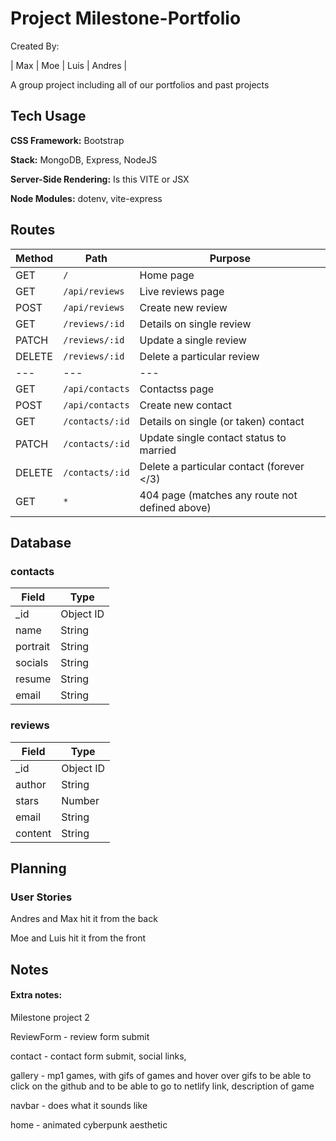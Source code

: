 # Project Milestone-Portfolio
Created By:

| Max | Moe | Luis | Andres |

A group project including all of our portfolios and past projects
## Tech Usage
**CSS Framework:** Bootstrap

**Stack:** MongoDB, Express, NodeJS

**Server-Side Rendering:** Is this VITE or JSX

**Node Modules:** dotenv, vite-express

## Routes

| Method | Path | Purpose |
| --- | --- | --- |
| GET | `/` | Home page |
| GET | `/api/reviews` | Live reviews page |
| POST | `/api/reviews` | Create new review |
| GET | `/reviews/:id` | Details on single review |
| PATCH | `/reviews/:id` | Update a single review |
| DELETE | `/reviews/:id` | Delete a particular review |
| --- | --- | --- |
| GET | `/api/contacts` | Contactss page |
| POST | `/api/contacts` | Create new contact |
| GET | `/contacts/:id` | Details on single (or taken) contact |
| PATCH | `/contacts/:id` | Update single contact status to married |
| DELETE | `/contacts/:id` | Delete a particular contact (forever </3) |
| GET | `*` | 404 page (matches any route not defined above) |

## Database

### contacts
| Field | Type |
| --- | --- |
| _id | Object ID |
| name | String |
| portrait | String |
| socials | String |
| resume | String |
| email | String |

### reviews
| Field | Type |
| --- | --- |
| _id | Object ID |
| author | String |
| stars | Number |
| email | String |
| content | String |

## Planning
### User Stories
Andres and Max hit it from the back

Moe and Luis hit it from the front

## Notes
#### Extra notes:
Milestone project 2 

ReviewForm -  review form submit

contact - contact form submit, social links, 

gallery - mp1 games, with gifs of games and hover over gifs to be able to click on the github and to be able to go to netlify link, description of game

navbar -  does what it sounds like

home - animated cyberpunk aesthetic 